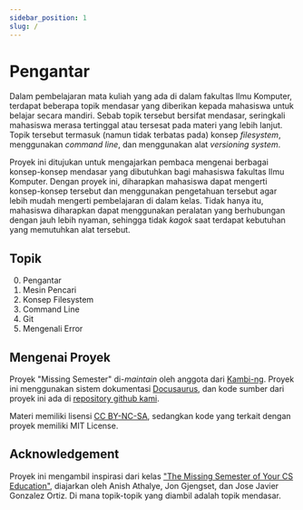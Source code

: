 ```yaml
---
sidebar_position: 1
slug: /
---
```


# Pengantar

Dalam pembelajaran mata kuliah yang ada di dalam fakultas Ilmu Komputer, terdapat beberapa topik mendasar yang diberikan
kepada mahasiswa untuk belajar secara mandiri. Sebab topik tersebut bersifat mendasar, seringkali mahasiswa merasa
tertinggal atau tersesat pada materi yang lebih lanjut. Topik tersebut termasuk (namun tidak terbatas pada) konsep
_filesystem_, menggunakan _command line_, dan menggunakan alat _versioning system_.

Proyek ini ditujukan untuk mengajarkan pembaca mengenai berbagai konsep-konsep mendasar yang dibutuhkan bagi mahasiswa
fakultas Ilmu Komputer. Dengan proyek ini, diharapkan mahasiswa dapat mengerti konsep-konsep tersebut dan menggunakan
pengetahuan tersebut agar lebih mudah mengerti pembelajaran di dalam kelas. Tidak hanya itu, mahasiswa diharapkan dapat
menggunakan peralatan yang berhubungan dengan jauh lebih nyaman, sehingga tidak _kagok_ saat terdapat kebutuhan yang
memutuhkan alat tersebut.

## Topik

0. Pengantar
1. Mesin Pencari
2. Konsep Filesystem
3. Command Line
4. Git
5. Mengenali Error

## Mengenai Proyek

Proyek "Missing Semester" di-_maintain_ oleh anggota dari [Kambi-ng](https://github.com/kambi-ng). Proyek ini menggunakan
sistem dokumentasi [Docusaurus](https://docusaurus.io), dan kode sumber dari proyek ini ada di
[repository github kami](https://github.com/kambi-ng/missing-semester).

Materi memiliki lisensi [CC BY-NC-SA](http://creativecommons.org/licenses/by-nc-sa/4.0/), sedangkan kode yang terkait
dengan proyek memiliki MIT License.

## Acknowledgement

Proyek ini mengambil inspirasi dari kelas ["The Missing Semester of Your CS Education"](https://missing.csail.mit.edu/),
diajarkan oleh Anish Athalye, Jon Gjengset, dan Jose Javier Gonzalez Ortiz. Di mana topik-topik yang diambil adalah topik
mendasar.

